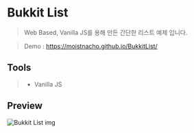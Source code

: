 # Bukkit List
> Web Based, Vanilla JS를 용해 만든 간단한 리스트 예제 입니다.

> Demo : https://moistnacho.github.io/BukkitList/

## Tools
> + Vanilla JS

## Preview
![Bukkit List img](https://user-images.githubusercontent.com/59498305/98068799-7024e980-1ea0-11eb-9318-ecbafe22e313.png)
